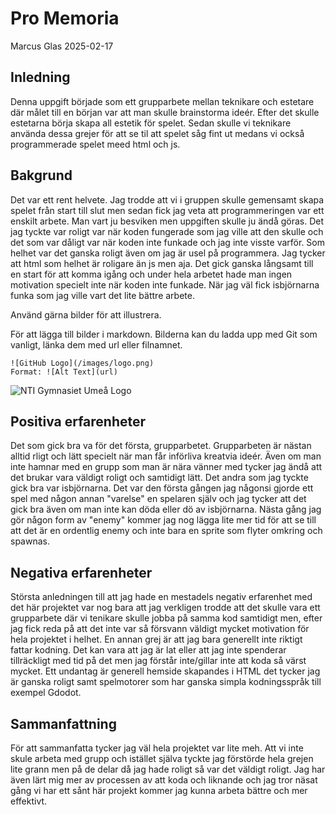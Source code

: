 # Pro Memoria

Marcus Glas 2025-02-17

## Inledning

Denna uppgift började som ett grupparbete mellan teknikare och estetare där målet till en början var att man skulle brainstorma ideér. Efter det skulle estetarna börja
skapa all estetik för spelet. Sedan skulle vi teknikare använda dessa grejer för att se til att spelet såg fint ut medans vi också programmerade spelet meed html och js.

## Bakgrund

Det var ett rent helvete. Jag trodde att vi i gruppen skulle gemensamt skapa spelet från start till slut men sedan fick jag veta att programmeringen var ett enskilt arbete. 
Man vart ju besviken men uppgiften skulle ju ändå göras. Det jag tyckte var roligt var när koden fungerade som jag ville att den skulle och det som var dåligt var när koden
inte funkade och jag inte visste varför. Som helhet var det ganska roligt även om jag är usel på programmera. Jag tycker att html som helhet är roligare än js men aja. 
Det gick ganska långsamt till en start för att komma igång och under hela arbetet hade man ingen motivation specielt inte när koden inte funkade. När jag väl fick isbjörnarna 
funka som jag ville vart det lite bättre arbete.

Använd gärna bilder för att illustrera.

För att lägga till bilder i markdown. Bilderna kan du ladda upp med Git som vanligt, länka dem med url eller filnamnet.

```
![GitHub Logo](/images/logo.png)
Format: ![Alt Text](url)
```

![NTI Gymnasiet Umeå Logo](https://raw.githubusercontent.com/jensnti/Webbprojekt/master/mallar/nti_logo_white_umea.svg)

## Positiva erfarenheter

Det som gick bra va för det första, grupparbetet. Grupparbeten är nästan alltid rligt och lätt specielt när man får införliva kreatvia ideér. Även om man inte hamnar med en grupp
som man är nära vänner med tycker jag ändå att det brukar vara väldigt roligt och samtidigt lätt. Det andra som jag tyckte gick bra var isbjörnarna. Det var den första gången 
jag någonsi gjorde ett spel med någon annan "varelse" en spelaren själv och jag tycker att det gick bra även om man inte kan döda eller dö av isbjörnarna. Nästa gång jag gör
någon form av "enemy" kommer jag nog lägga lite mer tid för att se till att det är en ordentlig enemy och inte bara en sprite som flyter omkring och spawnas.

## Negativa erfarenheter

Största anledningen till att jag hade en mestadels negativ erfarenhet med det här projektet var nog bara att jag verkligen trodde att det skulle vara ett grupparbete 
där vi tenikare skulle jobba på samma kod samtidigt men, efter jag fick reda på att det inte var så försvann väldigt mycket motivation för hela projektet i helhet. En annan grej
är att jag bara generellt inte riktigt fattar kodning. Det kan vara att jag är lat eller att jag inte spenderar tillräckligt med tid på det men jag förstår inte/gillar inte att koda
så värst mycket. Ett undantag är generell hemside skapandes i HTML det tycker jag är ganska roligt samt spelmotorer som har ganska simpla kodningsspråk till exempel Gdodot.

## Sammanfattning

För att sammanfatta tycker jag väl hela projektet var lite meh. Att vi inte skule arbeta med grupp och istället själva tyckte jag förstörde hela grejen lite grann men på de 
delar då jag hade roligt så var det väldigt roligt. Jag har även lärt mig mer av processen av att koda och liknande och jag tror näsat gång vi har ett sånt här projekt kommer jag
kunna arbeta bättre och mer effektivt.
